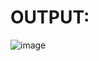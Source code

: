 # OUTPUT:

![image](https://github.com/Sanjayrajanrajappa/Lab-Programs/assets/91653459/8e3c259b-51ee-49ee-a6de-a3c2d7ca330b)
